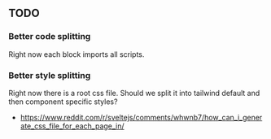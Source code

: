 ## TODO

### Better code splitting
Right now each block imports all scripts.

### Better style splitting
Right now there is a root css file. Should we split it into tailwind default and then component specific styles?
- https://www.reddit.com/r/sveltejs/comments/whwnb7/how_can_i_generate_css_file_for_each_page_in/